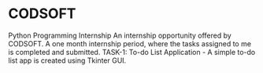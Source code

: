 # CODSOFT
Python Programming Internship
An internship opportunity offered by CODSOFT. A one month internship period, where the tasks assigned to me is completed and submitted.
TASK-1: To-do List Application - A simple to-do list app is created using Tkinter GUI.

